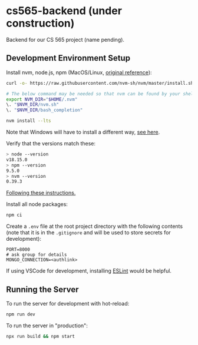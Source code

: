 # cs565-backend (under construction)

Backend for our CS 565 project (name pending).

## Development Environment Setup

Install nvm, node.js, npm (MacOS/Linux, [original reference](https://learn.microsoft.com/en-us/windows/dev-environment/javascript/nodejs-on-wsl)):
```bash
curl -o- https://raw.githubusercontent.com/nvm-sh/nvm/master/install.sh | bash

# The below command may be needed so that nvm can be found by your shell
export NVM_DIR="$HOME/.nvm"
\. "$NVM_DIR/nvm.sh"
\. "$NVM_DIR/bash_completion"

nvm install --lts
```

Note that Windows will have to install a different way, [see here](https://github.com/coreybutler/nvm-windows).

Verify that the versions match these:
```bash
> node --version
v18.15.0
> npm --version
9.5.0
> nvm --version
0.39.3
```

[Following these instructions.](https://blog.logrocket.com/how-to-set-up-node-typescript-express/)

Install all node packages:
```bash
npm ci
```

Create a `.env` file at the root project directory with the following contents (note that it is in the `.gitignore` and will be used to store secrets for development):
```properties
PORT=8000
# ask group for details
MONGO_CONNECTION=<authlink>
```

If using VSCode for development, installing [ESLint](https://marketplace.visualstudio.com/items?itemName=dbaeumer.vscode-eslint) would be helpful.

## Running the Server

To run the server for development with hot-reload:
```bash
npm run dev
```

To run the server in "production":
```bash
npx run build && npm start
```

<!-- TODO: setup MongoDB -->
<!-- TODO: setup Heroku -->
<!-- TODO: auto-deploy to Heroku -->
